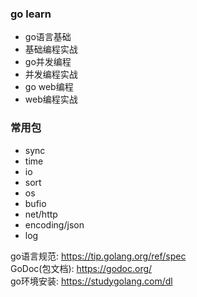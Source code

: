 ### go learn

* go语言基础
* 基础编程实战
* go并发编程
* 并发编程实战
* go web编程
* web编程实战

### 常用包
* sync
* time
* io
* sort
* os
* bufio
* net/http
* encoding/json
* log

go语言规范: https://tip.golang.org/ref/spec  
GoDoc(包文档): https://godoc.org/  
go环境安装: https://studygolang.com/dl  